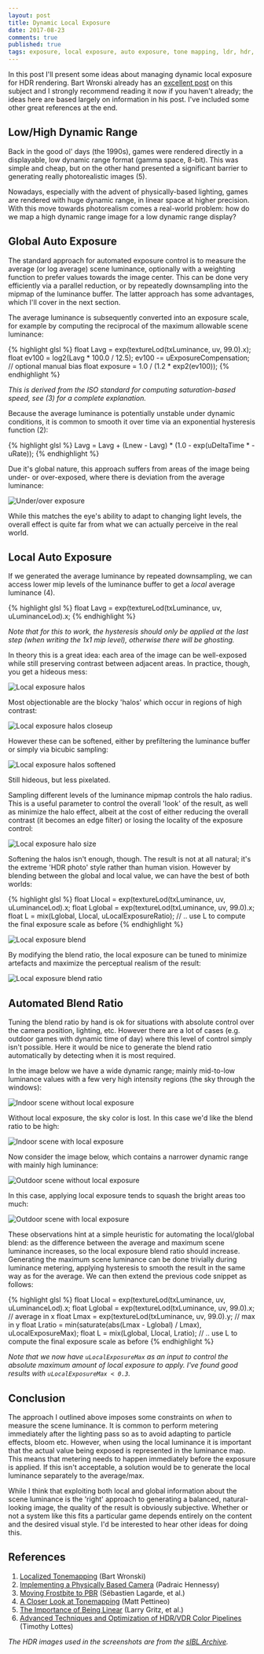 ```yaml
---
layout: post
title: Dynamic Local Exposure
date: 2017-08-23
comments: true
published: true
tags: exposure, local exposure, auto exposure, tone mapping, ldr, hdr, dynamic range
---
```


In this post I'll present some ideas about managing dynamic local exposure for HDR rendering. Bart Wronski already has an [excellent post](https://bartwronski.com/2016/08/29/localized-tonemapping/) on this subject and I strongly recommend reading it now if you haven't already; the ideas here are based largely on information in his post. I've included some other great references at the end.

## Low/High Dynamic Range ##

Back in the good ol' days (the 1990s), games were rendered directly in a displayable, low dynamic range format (gamma space, 8-bit). This was simple and cheap, but on the other hand presented a significant barrier to generating really photorealistic images (5).

Nowadays, especially with the advent of physically-based lighting, games are rendered with huge dynamic range, in linear space at higher precision. With this move towards photorealism comes a real-world problem: how do we map a high dynamic range image for a low dynamic range display?

## Global Auto Exposure ##

The standard approach for automated exposure control is to measure the average (or log average) scene luminance, optionally with a weighting function to prefer values towards the image center. This can be done very efficiently via a parallel reduction, or by repeatedly downsampling into the mipmap of the luminance buffer. The latter approach has some advantages, which I'll cover in the next section.

The average luminance is subsequently converted into an exposure scale, for example by computing the reciprocal of the maximum allowable scene luminance:

{% highlight glsl %}
float Lavg = exp(textureLod(txLuminance, uv, 99.0).x);
float ev100 = log2(Lavg * 100.0 / 12.5);
ev100 -= uExposureCompensation; // optional manual bias 
float exposure = 1.0 / (1.2 * exp2(ev100));
{% endhighlight %}

*This is derived from the ISO standard for computing saturation-based speed, see (3) for a complete explanation.*

Because the average luminance is potentially unstable under dynamic conditions, it is common to smooth it over time via an exponential hysteresis function (2):

{% highlight glsl %}
Lavg = Lavg + (Lnew - Lavg) * (1.0 - exp(uDeltaTime * -uRate));
{% endhighlight %}

Due it's global nature, this approach suffers from areas of the image being under- or over-exposed, where there is deviation from the average luminance:

![Under/over exposure](/images/under_over_exposure.jpg)

While this matches the eye's ability to adapt to changing light levels, the overall effect is quite far from what we can actually perceive in the real world.

## Local Auto Exposure ##

If we generated the average luminance by repeated downsampling, we can access lower mip levels of the luminance buffer to get a *local* average luminance (4). 

{% highlight glsl %}
float Lavg = exp(textureLod(txLuminance, uv, uLuminanceLod).x;
{% endhighlight %}

*Note that for this to work, the hysteresis should only be applied at the last step (when writing the 1x1 mip level), otherwise there will be ghosting.*

In theory this is a great idea: each area of the image can be well-exposed while still preserving contrast between adjacent areas. In practice, though, you get a hideous mess:

![Local exposure halos](/images/exposure_halos.jpg)

Most objectionable are the blocky 'halos' which occur in regions of high contrast:

![Local exposure halos closeup](/images/exposure_halos_close.jpg)

However these can be softened, either by prefiltering the luminance buffer or simply via bicubic sampling:

![Local exposure halos softened](/images/exposure_halos_soft.jpg)

Still hideous, but less pixelated.

Sampling different levels of the luminance mipmap controls the halo radius. This is a useful parameter to control the overall 'look' of the result, as well as minimize the halo effect, albeit at the cost of either reducing the overall contrast (it becomes an edge filter) or losing the locality of the exposure control:

![Local exposure halo size](/images/exposure_halos_size.gif)

Softening the halos isn't enough, though. The result is not at all natural; it's the extreme 'HDR photo' style rather than human vision. However by blending between the global and local value, we can have the best of both worlds:

{% highlight glsl %}
float Llocal  = exp(textureLod(txLuminance, uv, uLuminanceLod).x;
float Lglobal = exp(textureLod(txLuminance, uv, 99.0).x;
float L       = mix(Lglobal, Llocal, uLocalExposureRatio);
// .. use L to compute the final exposure scale as before
{% endhighlight %}

![Local exposure blend](/images/exposure_blend.jpg)

By modifying the blend ratio, the local exposure can be tuned to minimize artefacts and maximize the perceptual realism of the result:

![Local exposure blend ratio](/images/exposure_blend_ratio.gif)

## Automated Blend Ratio ##

Tuning the blend ratio by hand is ok for situations with absolute control over the camera position, lighting, etc. However there are a lot of cases (e.g. outdoor games with dynamic time of day) where this level of control simply isn't possible. Here it would be nice to generate the blend ratio automatically by detecting when it is most required.

In the image below we have a wide dynamic range; mainly mid-to-low luminance values with a few very high intensity regions (the sky through the windows):

![Indoor scene without local exposure](/images/indoor_nolocal.jpg)

Without local exposure, the sky color is lost. In this case we'd like the blend ratio to be high:

![Indoor scene with local exposure](/images/indoor_local.jpg)

Now consider the image below, which contains a narrower dynamic range with mainly high luminance:

![Outdoor scene without local exposure](/images/outdoor_nolocal.jpg)

In this case, applying local exposure tends to squash the bright areas too much:

![Outdoor scene with local exposure](/images/outdoor_local.jpg)

These observations hint at a simple heuristic for automating the local/global blend: as the difference between the average and maximum scene luminance increases, so the local exposure blend ratio should increase. Generating the maximum scene luminance can be done trivially during luminance metering, applying hysteresis to smooth the result in the same way as for the average. We can then extend the previous code snippet as follows:

{% highlight glsl %}
float Llocal  = exp(textureLod(txLuminance, uv, uLuminanceLod).x;
float Lglobal = exp(textureLod(txLuminance, uv, 99.0).x; // average in x
float Lmax    = exp(textureLod(txLuminance, uv, 99.0).y; // max in y
float Lratio  = min(saturate(abs(Lmax - Lglobal) / Lmax), uLocalExposureMax);
float L       = mix(Lglobal, Llocal, Lratio);
// .. use L to compute the final exposure scale as before
{% endhighlight %}

*Note that we now have `uLocalExposureMax` as an input to control the absolute maximum amount of local exposure to apply. I've found good results with `uLocalExposureMax < 0.3`.*

## Conclusion ##

The approach I outlined above imposes some constraints on *when* to measure the scene luminance. It is common to perform metering immediately after the lighting pass so as to avoid adapting to particle effects, bloom etc. However, when using the local luminance it is important that the actual value being exposed is represented in the luminance map. This means that metering needs to happen immediately before the exposure is applied. If this isn't acceptable, a solution would be to generate the local luminance separately to the average/max.

While I think that exploiting both local and global information about the scene luminance is the 'right' approach to generating a balanced, natural-looking image, the quality of the result is obviously subjective. Whether or not a system like this fits a particular game depends entirely on the content and the desired visual style. I'd be interested to hear other ideas for doing this.

## References ##

1. [Localized Tonemapping](https://bartwronski.com/2016/08/29/localized-tonemapping/) (Bart Wronski)
2. [Implementing a Physically Based Camera](https://placeholderart.wordpress.com/2014/12/15/implementing-a-physically-based-camera-automatic-exposure/) (Padraic Hennessy)
3. [Moving Frostbite to PBR](https://seblagarde.files.wordpress.com/2015/07/course_notes_moving_frostbite_to_pbr_v32.pdf) (Sébastien Lagarde, et al.)
4. [A Closer Look at Tonemapping](https://mynameismjp.wordpress.com/2010/04/30/a-closer-look-at-tone-mapping/) (Matt Pettineo)
5. [The Importance of Being Linear](https://developer.nvidia.com/gpugems/GPUGems3/gpugems3_ch24.html) (Larry Gritz, et al.)
6. [Advanced Techniques and Optimization of HDR/VDR Color Pipelines](http://32ipi028l5q82yhj72224m8j.wpengine.netdna-cdn.com/wp-content/uploads/2016/03/GdcVdrLottes.pdf) (Timothy Lottes)

*The HDR images used in the screenshots are from the [sIBL Archive](http://www.hdrlabs.com/sibl/archive.html).*